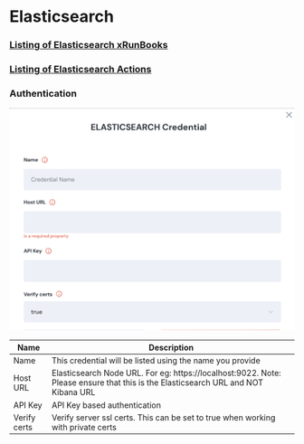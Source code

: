 # Elasticsearch

### [Listing of Elasticsearch xRunBooks](../../lists/xRunBook\_list.md#elasticsearch)

### [Listing of Elasticsearch Actions](https://docs.unskript.com/unskript-product-documentation/lists/action\_list#elasticsearch)

### Authentication

![Information needed to onboard Elasticsearch connector](<../../.gitbook/assets/Screen Shot 2022-06-15 at 7.44.00 PM.png>)



| Name         | Description                                                                                                                       |
| ------------ | --------------------------------------------------------------------------------------------------------------------------------- |
| Name         | This credential will be listed using the name you provide                                                                         |
| Host URL     | Elasticsearch Node URL. For eg: https://localhost:9022. Note: Please ensure that this is the Elasticsearch URL and NOT Kibana URL |
| API Key      | API Key based authentication                                                                                                      |
| Verify certs | Verify server ssl certs. This can be set to true when working with private certs                                                  |
